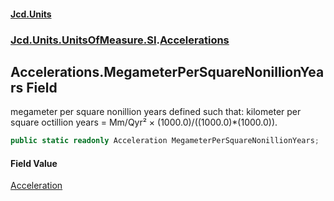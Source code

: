 #### [Jcd.Units](index.md 'index')

### [Jcd.Units.UnitsOfMeasure.SI](Jcd.Units.UnitsOfMeasure.SI.md 'Jcd.Units.UnitsOfMeasure.SI').[Accelerations](Accelerations.md 'Jcd.Units.UnitsOfMeasure.SI.Accelerations')

## Accelerations.MegameterPerSquareNonillionYears Field

megameter per square nonillion years defined such that: kilometer per square octillion years = Mm/Qyr² ×
(1000.0)/((1000.0)*(1000.0)).

```csharp
public static readonly Acceleration MegameterPerSquareNonillionYears;
```

#### Field Value

[Acceleration](Acceleration.md 'Jcd.Units.UnitTypes.Acceleration')